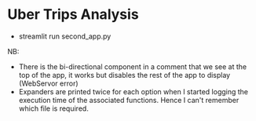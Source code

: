 <h1>Uber Trips Analysis</h1>

- streamlit run second_app.py

NB:
- There is the bi-directional component in a comment that we see at the top of the app, it works but disables the rest of the app to display (WebServor error)
- Expanders are printed twice for each option when I started logging the execution time of the associated functions. Hence I can't remember which file 
is required.
